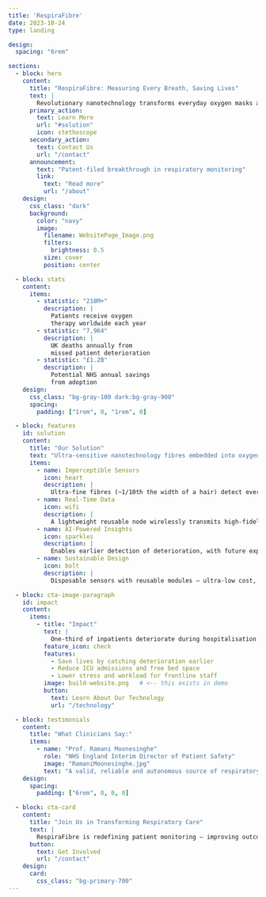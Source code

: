 ```yaml
---
title: 'RespiraFibre'
date: 2023-10-24
type: landing

design:
  spacing: "6rem"

sections:
  - block: hero
    content:
      title: "RespiraFibre: Measuring Every Breath, Saving Lives"
      text: |
        Revolutionary nanotechnology transforms everyday oxygen masks and nasal cannulae into life-saving sensors — enabling continuous, unobtrusive respiratory monitoring for earlier detection of patient deterioration.
      primary_action:
        text: Learn More
        url: "#solution"
        icon: stethoscope
      secondary_action:
        text: Contact Us
        url: "/contact"
      announcement:
        text: "Patent-filed breakthrough in respiratory monitoring"
        link:
          text: "Read more"
          url: "/about"
    design:
      css_class: "dark"
      background:
        color: "navy"
        image:
          filename: WebsitePage_Image.png
          filters:
            brightness: 0.5
          size: cover
          position: center

  - block: stats
    content:
      items:
        - statistic: "218M+"
          description: |
            Patients receive oxygen  
            therapy worldwide each year
        - statistic: "7,964"
          description: |
            UK deaths annually from  
            missed patient deterioration
        - statistic: "£1.2B"
          description: |
            Potential NHS annual savings  
            from adoption
    design:
      css_class: "bg-gray-100 dark:bg-gray-900"
      spacing:
        padding: ["1rem", 0, "1rem", 0]

  - block: features
    id: solution
    content:
      title: "Our Solution"
      text: "Ultra-sensitive nanotechnology fibres embedded into oxygen-delivery devices for accurate, continuous respiratory monitoring."
      items:
        - name: Imperceptible Sensors
          icon: heart
          description: |
            Ultra-fine fibres (~1/10th the width of a hair) detect every breath without discomfort or workflow disruption.
        - name: Real-Time Data
          icon: wifi
          description: |
            A lightweight reusable node wirelessly transmits high-fidelity breathing data to secure hospital systems (e.g. EPIC).
        - name: AI-Powered Insights
          icon: sparkles
          description: |
            Enables earlier detection of deterioration, with future expansion to classify cough, speech, and shortness of breath.
        - name: Sustainable Design
          icon: bolt
          description: |
            Disposable sensors with reusable modules — ultra-low cost, zero electronic waste, scalable globally.

  - block: cta-image-paragraph
    id: impact
    content:
      items:
        - title: "Impact"
          text: |
            One-third of inpatients deteriorate during hospitalisation. RespiraFibre enables earlier recognition and intervention, reducing ICU admissions, cardiac arrests, deaths — and helping clinicians deliver safer care.
          feature_icon: check
          features:
            - Save lives by catching deterioration earlier
            - Reduce ICU admissions and free bed space
            - Lower stress and workload for frontline staff
          image: build-website.png   # <-- this exists in demo
          button:
            text: Learn About Our Technology
            url: "/technology"

  - block: testimonials
    content:
      title: "What Clinicians Say:"
      items:
        - name: "Prof. Ramani Moonesinghe"
          role: "NHS England Interim Director of Patient Safety"
          image: "RamaniMoonesinghe.jpg"
          text: "A valid, reliable and autonomous source of respiratory rate data would be enormously valuable"
    design:
      spacing:
        padding: ["6rem", 0, 0, 0]

  - block: cta-card
    content:
      title: "Join Us in Transforming Respiratory Care"
      text: |
        RespiraFibre is redefining patient monitoring — improving outcomes, supporting clinicians, and enabling a new era of digital health.
      button:
        text: Get Involved
        url: "/contact"
    design:
      card:
        css_class: "bg-primary-700"
---
```

